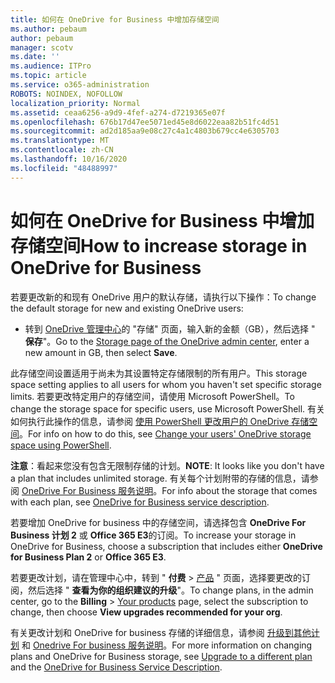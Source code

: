 ```yaml
---
title: 如何在 OneDrive for Business 中增加存储空间
ms.author: pebaum
author: pebaum
manager: scotv
ms.date: ''
ms.audience: ITPro
ms.topic: article
ms.service: o365-administration
ROBOTS: NOINDEX, NOFOLLOW
localization_priority: Normal
ms.assetid: ceaa6256-a9d9-4fef-a274-d7219365e07f
ms.openlocfilehash: 676b17d47ee5071ed45e8d6022eaa82b51fc4d51
ms.sourcegitcommit: ad2d185aa9e08c27c4a1c4803b679cc4e6305703
ms.translationtype: MT
ms.contentlocale: zh-CN
ms.lasthandoff: 10/16/2020
ms.locfileid: "48488997"
---
```

# <a name="how-to-increase-storage-in-onedrive-for-business"></a><span data-ttu-id="5149e-102">如何在 OneDrive for Business 中增加存储空间</span><span class="sxs-lookup"><span data-stu-id="5149e-102">How to increase storage in OneDrive for Business</span></span>

<span data-ttu-id="5149e-103">若要更改新的和现有 OneDrive 用户的默认存储，请执行以下操作：</span><span class="sxs-lookup"><span data-stu-id="5149e-103">To change the default storage for new and existing OneDrive users:</span></span>
  
- <span data-ttu-id="5149e-104">转到 [OneDrive 管理中心](https://admin.onedrive.com/?v=StorageSettings)的 "存储" 页面，输入新的金额（GB），然后选择 " **保存**"。</span><span class="sxs-lookup"><span data-stu-id="5149e-104">Go to the [Storage page of the OneDrive admin center](https://admin.onedrive.com/?v=StorageSettings), enter a new amount in GB, then select **Save**.</span></span>

<span data-ttu-id="5149e-105">此存储空间设置适用于尚未为其设置特定存储限制的所有用户。</span><span class="sxs-lookup"><span data-stu-id="5149e-105">This storage space setting applies to all users for whom you haven't set specific storage limits.</span></span> <span data-ttu-id="5149e-106">若要更改特定用户的存储空间，请使用 Microsoft PowerShell。</span><span class="sxs-lookup"><span data-stu-id="5149e-106">To change the storage space for specific users, use Microsoft PowerShell.</span></span> <span data-ttu-id="5149e-107">有关如何执行此操作的信息，请参阅 [使用 PowerShell 更改用户的 OneDrive 存储空间](https://docs.microsoft.com/onedrive/change-user-storage)。</span><span class="sxs-lookup"><span data-stu-id="5149e-107">For info on how to do this, see [Change your users' OneDrive storage space using PowerShell](https://docs.microsoft.com/onedrive/change-user-storage).</span></span>

<span data-ttu-id="5149e-108">**注意**：看起来您没有包含无限制存储的计划。</span><span class="sxs-lookup"><span data-stu-id="5149e-108">**NOTE**: It looks like you don't have a plan that includes unlimited storage.</span></span> <span data-ttu-id="5149e-109">有关每个计划附带的存储的信息，请参阅 [OneDrive For Business 服务说明](https://docs.microsoft.com/office365/servicedescriptions/onedrive-for-business-service-description)。</span><span class="sxs-lookup"><span data-stu-id="5149e-109">For info about the storage that comes with each plan, see [OneDrive for Business service description](https://docs.microsoft.com/office365/servicedescriptions/onedrive-for-business-service-description).</span></span>
  
<span data-ttu-id="5149e-110">若要增加 OneDrive for business 中的存储空间，请选择包含 **OneDrive For Business 计划 2** 或 **Office 365 E3**的订阅。</span><span class="sxs-lookup"><span data-stu-id="5149e-110">To increase your storage in OneDrive for Business, choose a subscription that includes either **OneDrive for Business Plan 2** or **Office 365 E3**.</span></span>
  
<span data-ttu-id="5149e-111">若要更改计划，请在管理中心中，转到 " **付费** \> [产品](https://go.microsoft.com/fwlink/p/?linkid=842054) " 页面，选择要更改的订阅，然后选择 " **查看为你的组织建议的升级**"。</span><span class="sxs-lookup"><span data-stu-id="5149e-111">To change plans, in the admin center, go to the **Billing** \> [Your products](https://go.microsoft.com/fwlink/p/?linkid=842054) page, select the subscription to change, then choose **View upgrades recommended for your org**.</span></span>
  
<span data-ttu-id="5149e-112">有关更改计划和 OneDrive for business 存储的详细信息，请参阅 [升级到其他计划](https://docs.microsoft.com/microsoft-365/commerce/subscriptions/upgrade-to-different-plan) 和 [Onedrive For business 服务说明](https://docs.microsoft.com/office365/servicedescriptions/onedrive-for-business-service-description)。</span><span class="sxs-lookup"><span data-stu-id="5149e-112">For more information on changing plans and OneDrive for Business storage, see [Upgrade to a different plan](https://docs.microsoft.com/microsoft-365/commerce/subscriptions/upgrade-to-different-plan) and the [OneDrive for Business Service Description](https://docs.microsoft.com/office365/servicedescriptions/onedrive-for-business-service-description).</span></span>